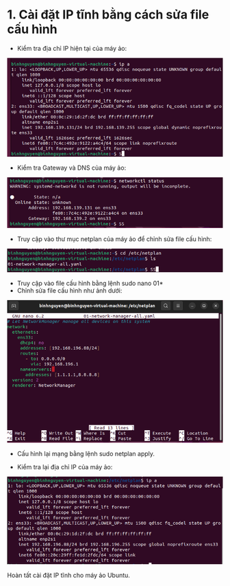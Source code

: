 # 1. Cài đặt IP tĩnh bằng cách sửa file cấu hình
- Kiểm tra địa chỉ IP hiện tại của máy ảo:

![](../imgs/21.png)

- Kiểm tra Gateway và DNS của máy ảo:

![](../imgs/22.png)

- Truy cập vào thư mục netplan của máy ảo để chỉnh sửa file cấu hình:

![](../imgs/23.png)

- Truy cập vào file cấu hình bằng lệnh sudo nano 01*
- Chỉnh sửa file cấu hình như ảnh dưới:

![](../imgs/24.png)

- Cấu hình lại mạng bằng lệnh sudo netplan apply.

- Kiểm tra lại địa chỉ IP của máy ảo:

![](../imgs/25.png)

  Hoàn tất cài đặt IP tĩnh cho máy ảo Ubuntu.